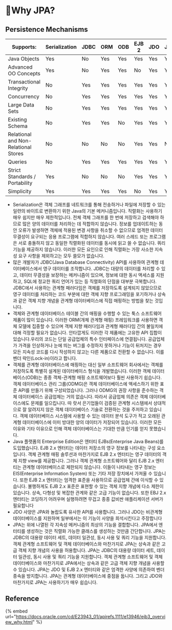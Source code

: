 # Why JPA?

## Persistence Mechanisms

| Supports:                            | Serialization | JDBC | ORM | ODB | EJB 2 | JDO | JPA |
| ------------------------------------ | ------------- | ---- | --- | --- | ----- | --- | --- |
| Java Objects                         | Yes           | No   | Yes | Yes | Yes   | Yes | Yes |
| Advanced OO Concepts                 | Yes           | No   | Yes | Yes | No    | Yes | Yes |
| Transactional Integrity              | No            | Yes  | Yes | Yes | Yes   | Yes | Yes |
| Concurrency                          | No            | Yes  | Yes | Yes | Yes   | Yes | Yes |
| Large Data Sets                      | No            | Yes  | Yes | Yes | Yes   | Yes | Yes |
| Existing Schema                      | No            | Yes  | Yes | No  | Yes   | Yes | Yes |
| Relational and Non-Relational Stores | No            | No   | No  | No  | Yes   | Yes | No  |
| Queries                              | No            | Yes  | Yes | Yes | Yes   | Yes | Yes |
| Strict Standards / Portability       | Yes           | No   | No  | No  | Yes   | Yes | Yes |
| Simplicity                           | Yes           | Yes  | Yes | Yes | No    | Yes | Yes |

* Serialization은 객체 그래프를 네트워크를 통해 전송하거나 파일에 저장할 수 있는 일련의 바이트로 변환하기 위한 Java의 기본 메커니즘입니다. 직렬화는 사용하기 매우 쉽지만 매우 제한적입니다. 전체 객체 그래프를 한 번에 저장하고 검색해야 하므로 많은 양의 데이터를 처리하는 데 적합하지 않습니다. 정보를 업데이트하는 동안 오류가 발생하면 객체에 적용된 변경 사항을 취소할 수 없으므로 엄격한 데이터 무결성이 요구되는 응용 프로그램에 적합하지 않습니다. 여러 스레드 또는 프로그램은 서로 충돌하지 않고 동일한 직렬화된 데이터를 동시에 읽고 쓸 수 없습니다. 쿼리 기능을 제공하지 않습니다. 이러한 모든 요인으로 인해 직렬화는 가장 사소한 지속성 요구 사항을 제외하고는 모두 쓸모가 없습니다.
* 많은 개발자가 JDBC(Java Database Connectivity) API를 사용하여 관계형 데이터베이스에서 영구 데이터를 조작합니다. JDBC는 대량의 데이터를 처리할 수 있고, 데이터 무결성을 보장하는 메커니즘이 있으며, 정보에 대한 동시 액세스를 지원하고, SQL에 정교한 쿼리 언어가 있는 등 직렬화의 단점을 대부분 극복합니다. JDBC에서 사용하는 관계형 패러다임은 객체를 저장하도록 설계되지 않았으므로 영구 데이터를 처리하는 코드 부분에 대한 객체 지향 프로그래밍을 포기하거나 상속과 같은 객체 지향 개념을 관계형 데이터베이스에 직접 매핑하는 방법을 찾는 것입니다.
* 객체와 관계형 데이터베이스 테이블 간의 매핑을 수행할 수 있는 툭스 소프트웨어 제품이 많이 있습니다. 이러한 ORM(개체 관계형 매핑) 프레임워크를 사용하면 객체 모델에 집중할 수 있으며 객체 지향 패러다임과 관계형 패러다임 간의 불일치에 대해 걱정할 필요가 없습니다. 안타깝게도 이러한 각 제품에는 고유한 API 집합이 있습니다.우리의 코드는 단일 공급업체의 특수 인터페이스에 연결됩니다. 공급업체가 가격을 인상하거나 눈에 띄는 버그를 수정하지 못하거나 기능이 뒤처지는 경우 모든 지속성 코드를 다시 작성하지 않고는 다른 제품으로 전환할 수 없습니다. 이를 벤더 락인(Lock-in)이라고 합니다.
* 객체를 관계형 데이터베이스에 매핑하는 대신 일부 소프트웨어 회사에서는 객체를 저장하도록 특별히 설계된 데이터베이스 형식을 개발했습니다. 이러한 객체 데이터베이스(ODB)는 종종 객체-관계형 매핑 소프트웨어보다 훨씬 사용하기 쉽습니다. 객체 데이터베이스 관리 그룹(ODMG)은 객체 데이터베이스에 액세스하기 위한 표준 API를 만들기 위해 구성되었습니다. 그러나 ODMG의 권장 사항을 준수하는 객체 데이터베이스 공급업체는 거의 없습니다. 따라서 공급업체 의존은 객체 데이터베이스에도 문제를 일으킵니다. 따 랏서 은기업들이 검증된 관계형 시스템에서 상대적으로 잘 알려지지 않은 객체 데이터베이스 기술로 전환하는 것을 주저하고 있습니다. 객체 데이터베이스 시스템에 사용할 수 있는 데이터 분석 도구가 적고 오래된 관계형 데이터베이스에 이미 방대한 양의 데이터가 저장되어 있습니다. 이러한 모든 이유와 기타 이유으로 인해 객체 데이터베이스는 기대한 만큼 인기를 얻지 못했습니다.
* Java 플랫폼의 Enterprise Edition은 엔터티 EJBs(Enterprise Java Beans)를 도입했습니다. EJB 2.x 엔터티는 데이터 저장소의 영구 정보를 나타내는 구성 요소입니다. 객체 관계형 매핑 솔루션과 마찬가지로 EJB 2.x 엔터티는 영구 데이터의 객체 지향 view를 제공합니다. 그러나 객체 관계형 소프트웨어와 달리 EJB 2.x 엔터티는 관계형 데이터베이스로 제한되지 않습니다. 이들이 나타내는 영구 정보는 EIS(Enterprise Information System) 또는 기타 저장 장치에서 가져올 수 있습니다. 또한 EJB 2.x 엔터티는 엄격한 표준을 사용하므로 공급업체 간에 이식할 수 있습니다. 불행하게도 EJB 2.x 표준은 표현할 수 있는 객체 지향 개념에 다소 제한이 있습니다. 상속, 다형성 및 복잡한 관계와 같은 고급 기능이 없습니다. 또한 EBJ 2.x 엔터티는 코딩하기 어려우며 실행하려면 무겁고 종종 값비싼 애플리케이션 서버가 필요합니다
* JDO 사양은 JPA와 놀랍도록 유사한 API를 사용합니다. 그러나 JDO는 비관계형 데이터베이스를 지원하며 일부에서는 이 기능이 사양을 희석시킨다고 주장합니다
* JPA는 위에 나열된 각 지속성 메커니즘의 최상의 기능을 결합합니다. JPA에서 엔터티를 생성하는 것은 직렬화 가능한 클래스를 생성하는 것만큼 간단합니다. JPA는 JDBC의 대용량 데이터 세트, 데이터 일관성, 동시 사용 및 쿼리 기능을 지원합니다. 객체 관계형 소프트웨어 및 객체 데이터베이스와 마찬가지로 JPA는 상속과 같은 고급 객체 지향 개념의 사용을 허용합니다. JPA는 JDBC의 대용량 데이터 세트, 데이터 일관성, 동시 사용 및 쿼리 기능을 지원합니다. 객체 관계형 소프트웨어 및 객체 데이터베이스와 마찬가지로 JPA에서는 상속과 같은 고급 객체 지향 개념을 사용할 수 있습니다. JPA는 JDO 및 EJB 2.x 엔터티와 같은 엄격한 사양에 의존하여 벤더 종속을 방지합니다. JPA는 관계형 데이터베이스에 중점을 둡니다. 그리고 JDO와 마찬가지로 JPA는 사용하기가 매우 쉽습니다.

## Reference

{% embed url="https://docs.oracle.com/cd/E23943_01/apirefs.1111/e13946/ejb3_overview_why.html" %}
